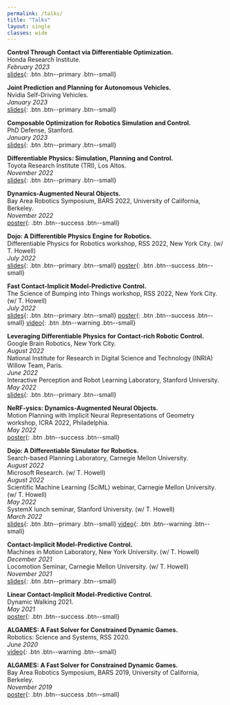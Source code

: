 ```yaml
---
permalink: /talks/
title: "Talks"
layout: single
classes: wide
---
```



**Control Through Contact via Differentiable Optimization.**\
Honda Research Institute.\
_February 2023_\
[slides](https://docs.google.com/presentation/d/1oTXj23Xi4I9vgAA1MBYMiKb_fu6iVMuArDsf77xMeEI/edit?usp=sharing){: .btn .btn--primary .btn--small}

**Joint Prediction and Planning for Autonomous Vehicles.**\
Nvidia Self-Driving Vehicles.\
_January 2023_\
[slides](https://docs.google.com/presentation/d/13qn21ZWIqEbKvGYmosH9A0c4WsiOJc15yfyASFPiAnw/edit?usp=sharing){: .btn .btn--primary .btn--small}

**Composable Optimization for Robotics Simulation and Control.**\
PhD Defense, Stanford.\
_January 2023_\
[slides](https://docs.google.com/presentation/d/1oKjD_2cVqWE2a1J3kyPH6VMSFcrcDP9iyxSeQ4rSDE4/edit?usp=sharing){: .btn .btn--primary .btn--small}

**Differentiable Physics: Simulation, Planning and Control.**\
Toyota Research Institute (TRI), Los Altos.\
_November 2022_\
[slides](https://docs.google.com/presentation/d/10nVMXkMPLkCNihU65Jv6a5CYDrZ6n224yU0DbLPrsmU/edit?usp=sharing){: .btn .btn--primary .btn--small}


**Dynamics-Augmented Neural Objects.**\
Bay Area Robotics Symposium, BARS 2022, University of California, Berkeley.\
_November 2022_\
[poster](https://docs.google.com/presentation/d/14_dLVGmXb5Y0YpDZdI-HyH2D16YB7iIu72HHW8df6Qg/edit?usp=sharing){: .btn .btn--success .btn--small}

**Dojo: A Differentible Physics Engine for Robotics.**\
Differentiable Physics for Robotics workshop, RSS 2022, New York City. (w/ T. Howell)\
_July 2022_\
[slides](https://slides.com/simonlc/dojo_rss_2022){: .btn .btn--primary .btn--small}
[poster](https://docs.google.com/presentation/d/1AAeET1SWs5AQLwMyhfb459k54OyeDKWvuW0kmxGp9Tg/edit?usp=sharing){: .btn .btn--success .btn--small}


**Fast Contact-Implicit Model-Predictive Control.**\
The Science of Bumping into Things workshop, RSS 2022, New York City. (w/ T. Howell)\
_July 2022_\
[slides](https://slides.com/simonlc/contact_implicit_mpc){: .btn .btn--primary .btn--small}
[poster](https://docs.google.com/presentation/d/1LGLuUVgLZlvYkQJFeRqih6n-POKYpDpZ6_BQuaghM7o/edit?usp=sharing){: .btn .btn--success .btn--small}
[video](https://youtu.be/CshPn-zp3wE){: .btn .btn--warning .btn--small}


**Leveraging Differentiable Physics for Contact-rich Robotic Control.**\
Google Brain Robotics, New York City.\
_August 2022_\
National Institute for Research in Digital Science and Technology (INRIA) Willow Team, Paris.\
_June 2022_\
Interactive Perception and Robot Learning Laboratory, Stanford University.\
_May 2022_\
[slides](https://slides.com/simonlc/differentiable_physics){: .btn .btn--primary .btn--small}


**NeRF-ysics: Dynamics-Augmented Neural Objects.**\
Motion Planning with Implicit Neural Representations of Geometry workshop, ICRA 2022, Philadelphia.\
_May 2022_\
[poster](https://docs.google.com/presentation/d/1AZIZ9Wlcw1lSXvedHJG2n-r06noO8FdFldb3D6Nob4Y/edit?usp=sharing){: .btn .btn--success .btn--small}


**Dojo: A Differentiable Simulator for Robotics.**\
Search-based Planning Laboratory, Carnegie Mellon University.\
_August 2022_\
Microsoft Research. (w/ T. Howell)\
_August 2022_\
Scientific Machine Learning (SciML) webinar, Carnegie Mellon University. (w/ T. Howell)\
_May 2022_\
SystemX lunch seminar, Stanford University. (w/ T. Howell)\
_March 2022_\
[slides](https://slides.com/simonlc/dojo){: .btn .btn--primary .btn--small}
[video](https://youtu.be/TRtOESXJxJQ){: .btn .btn--warning .btn--small}


**Contact-Implicit Model-Predictive Control.**\
Machines in Motion Laboratory, New York University. (w/ T. Howell)\
_December 2021_\
Locomotion Seminar, Carnegie Mellon University. (w/ T. Howell)\
_November 2021_\
[slides](https://docs.google.com/presentation/d/10ISBJSc59L5G2yDSQn3_41jKlwiByzRyGv49OtwesUA/edit?usp=sharing){: .btn .btn--primary .btn--small}


**Linear Contact-Implicit Model-Predictive Control.**\
Dynamic Walking 2021.\
_May 2021_\
[poster](https://docs.google.com/presentation/d/1xBPE5bt8clzfKlNhjlMX69ORlRJRFGS6Ccl_yHtVwMU/edit?usp=sharing){: .btn .btn--success .btn--small}


**ALGAMES: A Fast Solver for Constrained Dynamic Games.**\
Robotics: Science and Systems, RSS 2020.\
_June 2020_\
[video](https://youtu.be/86zFjuLxiw0){: .btn .btn--warning .btn--small}


**ALGAMES: A Fast Solver for Constrained Dynamic Games.**\
Bay Area Robotics Symposium, BARS 2019, University of California, Berkeley.\
_November 2019_\
[poster](https://docs.google.com/presentation/d/1L__swWDXXGQ7QQzgdk3GX09GMwZitt6W39iFpUmUTIw/edit?usp=sharing){: .btn .btn--success .btn--small}

